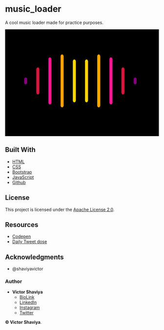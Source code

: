# music_loader
A cool music loader made for practice purposes.
          
<img src="https://github.com/ShaviyaVictor/music_loader/blob/main/assets/images/loader.png" width="600" height="350" alt="loader_screenshot">             

## Built With

* [HTML](https://developer.mozilla.org/en-US/docs/Web/HTML)        
* [CSS](https://developer.mozilla.org/en-US/docs/Web/css)             
* [Bootstrap](https://getbootstrap.com/docs/5.2/getting-started/introduction/)         
* [JavaScript](https://developer.mozilla.org/en-US/docs/Web/JavaScript)              
* [Github](https://github.com/ShaviyaVictor/shaviya)

## License

This project is licensed under the [Apache License 2.0](https://github.com/ShaviyaVictor/music_loader/blob/main/LICENSE).           

## Resources
- [Codepen](https://codepen.io/antoniasymeonidou/pen/BaJqzxy)          
- [Daily Tweet dose](https://twitter.com/NanouuSymeon/status/1550119310755909632)          

## Acknowledgments

* @shaviyavictor

### Author

* **Victor Shaviya**        
  - [BioLink](https://bio.link/shaviya)       
  - [LinkedIn](https://www.linkedin.com/in/ShaviyaVictor/)          
  - [Instagram](https://www.instagram.com/shaviyavictor/)        
  - [Twitter](https://twitter.com/ShaviyaVictor)        
  
  
**© Victor Shaviya**.